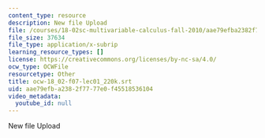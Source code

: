 ```yaml
---
content_type: resource
description: New file Upload
file: /courses/18-02sc-multivariable-calculus-fall-2010/aae79efba2382f7777e0f45518536104_ocw-18_02-f07-lec01_220k.srt
file_size: 37634
file_type: application/x-subrip
learning_resource_types: []
license: https://creativecommons.org/licenses/by-nc-sa/4.0/
ocw_type: OCWFile
resourcetype: Other
title: ocw-18_02-f07-lec01_220k.srt
uid: aae79efb-a238-2f77-77e0-f45518536104
video_metadata:
  youtube_id: null
---
```

New file Upload